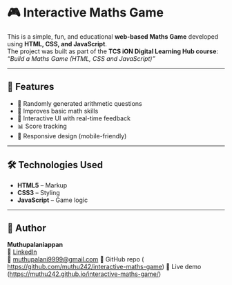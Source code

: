 # 🎮 Interactive Maths Game

This is a simple, fun, and educational **web-based Maths Game** developed using **HTML, CSS, and JavaScript**.  
The project was built as part of the **TCS iON Digital Learning Hub course**:  
*“Build a Maths Game (HTML, CSS and JavaScript)”*

---

## 🚀 Features

- 🔢 Randomly generated arithmetic questions  
- 🧠 Improves basic math skills  
- 🎯 Interactive UI with real-time feedback  
- 📊 Score tracking  
- 📱 Responsive design (mobile-friendly)

---

## 🛠️ Technologies Used

- **HTML5** – Markup  
- **CSS3** – Styling  
- **JavaScript** – Game logic

---

## 👤 Author

**Muthupalaniappan**  
📎 [LinkedIn](https://www.linkedin.com/in/palanithecoder)  
📧 muthupalani9999@gmail.com
🔗 GitHub repo ( https://github.com/muthu242/interactive-maths-game)
🔗 Live demo (https://muthu242.github.io/interactive-maths-game/)



